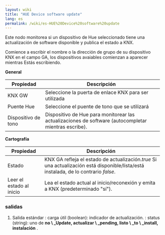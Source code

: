 ```yaml
---
layout: wiki
title: "HUE Device software update"
lang: es
permalink: /wiki/es-HUE%20Device%20software%20update
---
```

Este nodo monitorea si un dispositivo de Hue seleccionado tiene una actualización de software disponible y publica el estado a KNX. 

Comience a escribir el nombre o la dirección de grupo de su dispositivo KNX en el campo GA, los dispositivos avaiables comienzan a aparecer mientras
Estás escribiendo.

**General**

| Propiedad | Descripción |
|-|-|
|KNX GW |Seleccione la puerta de enlace KNX para ser utilizada |
|Puente Hue |Seleccione el puente de tono que se utilizará |
|Dispositivo de tono |Dispositivo de Hue para monitorear las actualizaciones de software (autocompletar mientras escribe). |

**Cartografía**

|Propiedad |Descripción |
|-|-|
|Estado |KNX GA refleja el estado de actualización._true_ Si una actualización está disponible/lista/está instalada, de lo contrario _false_.|
|Leer el estado al inicio |Lea el estado actual al inicio/reconexión y emita a KNX (predeterminado "sí").|

### salidas

1. Salida estándar
: carga útil (boolean): indicador de actualización.
: status (string): uno de **no \ _Update, actualizar \ _pending, listo \ _to \ _install, instalación** .
